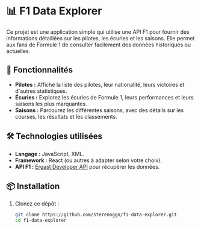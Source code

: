# 📊 F1 Data Explorer

Ce projet est une application simple qui utilise une API F1 pour fournir des informations détaillées sur les pilotes, les écuries et les saisons. Elle permet aux fans de Formule 1 de consulter facilement des données historiques ou actuelles.

## 🚀 Fonctionnalités

- **Pilotes :** Affiche la liste des pilotes, leur nationalité, leurs victoires et d'autres statistiques.
- **Écuries :** Explorez les écuries de Formule 1, leurs performances et leurs saisons les plus marquantes.
- **Saisons :** Parcourez les différentes saisons, avec des détails sur les courses, les résultats et les classements.

## 🛠️ Technologies utilisées

- **Langage :** JavaScript, XML.
- **Framework :** React (ou autres à adapter selon votre choix).
- **API F1 :** [Ergast Developer API](https://ergast.com/mrd/) pour récupérer les données.

## 📦 Installation

1. Clonez ce dépôt :
   ```bash  
   git clone https://github.com/sterennggn/f1-data-explorer.git  
   cd f1-data-explorer  
